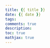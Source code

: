 ```yaml
---
title: {{ title }}
date: {{ date }}
tags:
comments: true
description: 
toc: true
mathjax: true
---
```


